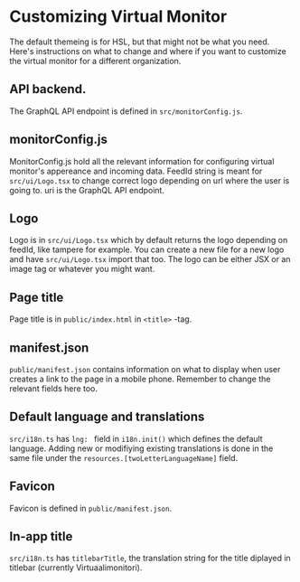 # Customizing Virtual Monitor

The default themeing is for HSL, but that might not be what you need. Here's instructions on what to change and where if you want to customize the virtual monitor for a different organization.

## API backend.

The GraphQL API endpoint is defined in `src/monitorConfig.js`.

## monitorConfig.js 
 MonitorConfig.js hold all the relevant information for configuring virtual monitor's appereance and incoming data. FeedId string is meant for  `src/ui/Logo.tsx` to change correct logo depending on url where the user is going to. uri is the  GraphQL API endpoint.

## Logo

Logo is in `src/ui/Logo.tsx` which by default returns the logo depending on feedId, like tampere for example. You can create a new file for a new logo and have `src/ui/Logo.tsx` import that too. The logo can be either JSX or an image tag or whatever you might want.

## Page title

Page title is in `public/index.html` in `<title>` -tag.

## manifest.json

`public/manifest.json` contains information on what to display when user creates a link to the page in a mobile phone. Remember to change the relevant fields here too.

## Default language and translations

`src/i18n.ts` has `lng: ` field in `i18n.init()` which defines the default language. Adding new or modifiying existing translations is done in the same file under the `resources.[twoLetterLanguageName]` field.

## Favicon

Favicon is defined in `public/manifest.json`.

## In-app title

`src/i18n.ts` has `titlebarTitle`, the translation string for the title diplayed in titlebar (currently Virtuaalimonitori).
